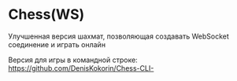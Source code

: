 # Chess(WS)
Улучшенная версия шахмат, позволяющая создавать WebSocket соединение и играть онлайн

Версия для игры в командной строке: https://github.com/DenisKokorin/Chess-CLI-
